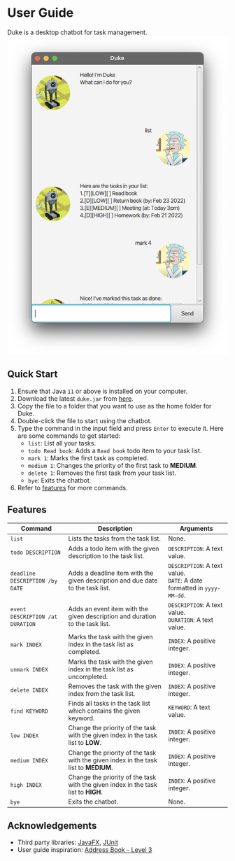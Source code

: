 # User Guide
Duke is a desktop chatbot for task management.
![Test](Ui.png)

## Quick Start
1. Ensure that Java `11` or above is installed on your computer.
2. Download the latest `duke.jar` from [here](https://github.com/chuabingquan/ip/releases/tag/A-Release).
3. Copy the file to a folder that you want to use as the home folder for Duke.
4. Double-click the file to start using the chatbot.
5. Type the command in the input field and press `Enter` to execute it. Here are some commands to get started:
    - `list`: List all your tasks.
    - `todo Read book`: Adds a `Read book` todo item to your task list.
    - `mark 1`: Marks the first task as completed.
    - `medium 1`: Changes the priority of the first task to __MEDIUM__.
    - `delete 1`: Removes the first task from your task list.
    - `bye`: Exits the chatbot.
6. Refer to [features](#features) for more commands.

## Features 

| Command                          | Description                                                                          | Arguments                                                                     |
|----------------------------------|--------------------------------------------------------------------------------------|-------------------------------------------------------------------------------|
| `list`                           | Lists the tasks from the task list.                                                  | None.                                                                         |
| `todo DESCRIPTION`               | Adds a todo item with the given description to the task list.                        | `DESCRIPTION`: A text value.                                                  |
| `deadline DESCRIPTION /by DATE`  | Adds a deadline item with the given description and due date to the task list.       | `DESCRIPTION`: A text value. <br /> `DATE`: A date formatted in `yyyy-MM-dd`. |
| `event DESCRIPTION /at DURATION` | Adds an event item with the given description and duration to the task list.         | `DESCRIPTION`: A text value. <br /> `DURATION`: A text value.                 |
| `mark INDEX`                     | Marks the task with the given index in the task list as completed.                   | `INDEX`: A positive integer.                                                  |
| `unmark INDEX`                   | Marks the task with the given index in the task list as uncompleted.                 | `INDEX`: A positive integer.                                                  |
| `delete INDEX`                   | Removes the task with the given index from the task list.                            | `INDEX`: A positive integer.                                                  |
| `find KEYWORD`                   | Finds all tasks in the task list which contains the given keyword.                   | `KEYWORD`: A text value.                                                      |
| `low INDEX`                      | Change the priority of the task with the given index in the task list to __LOW__.    | `INDEX`: A positive integer.                                                  |
| `medium INDEX`                   | Change the priority of the task with the given index in the task list to __MEDIUM__. | `INDEX`: A positive integer.                                                  |
| `high INDEX`                     | Change the priority of the task with the given index in the task list to __HIGH__.   | `INDEX`: A positive integer.                                                  |
| `bye`                            | Exits the chatbot.                                                                   | None.                                                                         |

## Acknowledgements
- Third party libraries: [JavaFX](https://openjfx.io/), [JUnit](https://junit.org/)
- User guide inspiration: [Address Book - Level 3](https://github.com/se-edu/addressbook-level3)


